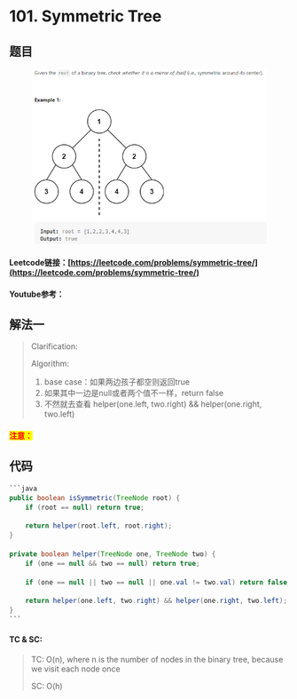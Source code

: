 # 101. Symmetric Tree

## 题目

<figure><img src="../../.gitbook/assets/image (3) (3).png" alt=""><figcaption></figcaption></figure>

#### Leetcode链接：[https://leetcode.com/problems/symmetric-tree/](https://leetcode.com/problems/symmetric-tree/)

#### Youtube参考：

## 解法一

> Clarification:&#x20;
>
> Algorithm:&#x20;
>
> 1. base case：如果两边孩子都空则返回true
> 2. 如果其中一边是null或者两个值不一样，return false
> 3. 不然就去查看 helper(one.left, two.right) && helper(one.right, two.left)

#### <mark style="color:red;">注意：</mark>

## 代码

````java
```java
public boolean isSymmetric(TreeNode root) {
    if (root == null) return true;

    return helper(root.left, root.right);
}

private boolean helper(TreeNode one, TreeNode two) {
    if (one == null && two == null) return true;

    if (one == null || two == null || one.val != two.val) return false;

    return helper(one.left, two.right) && helper(one.right, two.left);
}
```
````

#### TC & SC:&#x20;

> TC: O(n), where n is the number of nodes in the binary tree, because we visit each node once
>
> SC: O(h)
